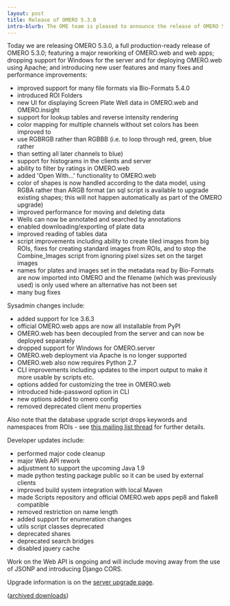```yaml
---
layout: post
title: Release of OMERO 5.3.0
intro-blurb: The OME team is pleased to announce the release of OMERO 5.3.0.
---
```

Today we are releasing OMERO 5.3.0, a full production-ready release of OMERO 5.3.0; featuring a major reworking of OMERO.web and web apps; dropping support for Windows for the server and for deploying OMERO.web using Apache; and introducing new user features and many fixes and performance improvements:

-  improved support for many file formats via Bio-Formats 5.4.0
-  introduced ROI Folders
-  new UI for displaying Screen Plate Well data in OMERO.web and OMERO.insight
-  support for lookup tables and reverse intensity rendering
-  color mapping for multiple channels without set colors has been improved to
-  use RGBRGB rather than RGBBB (i.e. to loop through red, green, blue rather
-  than setting all later channels to blue)
-  support for histograms in the clients and server
-  ability to filter by ratings in OMERO.web
-  added 'Open With...' functionality to OMERO.web
-  color of shapes is now handled according to the data model, using RGBA rather than ARGB format (an sql script is available to upgrade existing shapes; this will not happen automatically as part of the OMERO upgrade)
-  improved performance for moving and deleting data
-  Wells can now be annotated and searched by annotations
-  enabled downloading/exporting of plate data
-  improved reading of tables data
-  script improvements including ability to create tiled images from big ROIs, fixes for creating standard images from ROIs, and to stop the Combine_Images script from ignoring pixel sizes set on the target images
-  names for plates and images set in the metadata read by Bio-Formats are now imported into OMERO and the filename (which was previously used) is only used where an alternative has not been set
-  many bug fixes

Sysadmin changes include:

-  added support for Ice 3.6.3
-  official OMERO.web apps are now all installable from PyPI
-  OMERO.web has been decoupled from the server and can now be deployed separately
-  dropped support for Windows for OMERO.server
-  OMERO.web deployment via Apache is no longer supported
-  OMERO.web also now requires Python 2.7
-  CLI improvements including updates to the import output to make it more usable by scripts etc.
-  options added for customizing the tree in OMERO.web
-  introduced hide-password option in CLI
-  new options added to omero config
-  removed deprecated client menu properties

Also note that the database upgrade script drops keywords and namespaces from ROIs - see [this mailing list thread](http://lists.openmicroscopy.org.uk/pipermail/ome-devel/2016-January/003556.html) for further details.

Developer updates include:

-  performed major code cleanup
-  major Web API rework
-  adjustment to support the upcoming Java 1.9
-  made python testing package public so it can be used by external clients
-  improved build system integration with local Maven
-  made Scripts repository and official OMERO.web apps pep8 and flake8 compatible
-  removed restriction on name length
-  added support for enumeration changes
-  utils script classes deprecated
-  deprecated shares
-  deprecated search bridges
-  disabled jquery cache

Work on the Web API is ongoing and will include moving away from the use of JSONP and introducing Django CORS.

Upgrade information is on the [server upgrade page](https://docs.openmicroscopy.org/omero/5.3.0/sysadmins/server-upgrade.html).

([archived downloads](http://downloads.openmicroscopy.org/omero/5.3.0))
